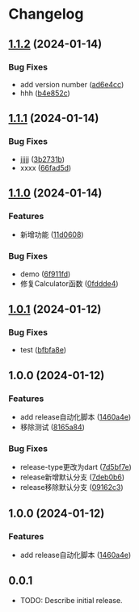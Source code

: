# Changelog

## [1.1.2](https://github.com/luoyi58624/flutter_package_demo/compare/v1.1.1...v1.1.2) (2024-01-14)


### Bug Fixes

* add version number ([ad6e4cc](https://github.com/luoyi58624/flutter_package_demo/commit/ad6e4cc40fef2aea682c4c187f3aec34ce5ce67a))
* hhh ([b4e852c](https://github.com/luoyi58624/flutter_package_demo/commit/b4e852c9bbcd683be7b4701b3fdb79e8659c6f2c))

## [1.1.1](https://github.com/luoyi58624/flutter_package_demo/compare/v1.1.0...v1.1.1) (2024-01-14)


### Bug Fixes

* jjjjj ([3b2731b](https://github.com/luoyi58624/flutter_package_demo/commit/3b2731be86568d73773d193f44c852d53e6dce04))
* xxxx ([66fad5d](https://github.com/luoyi58624/flutter_package_demo/commit/66fad5d285c93ce952444f099ec82f70ae6a45e4))

## [1.1.0](https://github.com/luoyi58624/flutter_package_demo/compare/v1.0.1...v1.1.0) (2024-01-14)


### Features

* 新增功能 ([11d0608](https://github.com/luoyi58624/flutter_package_demo/commit/11d06082651f6bf38902bda351e582ad18522259))


### Bug Fixes

* demo ([6f911fd](https://github.com/luoyi58624/flutter_package_demo/commit/6f911fda2122b889dd20bc96b89a7aac6849d311))
* 修复Calculator函数 ([0fddde4](https://github.com/luoyi58624/flutter_package_demo/commit/0fddde40e7545564a82ab441bd33b40f0b18a789))

## [1.0.1](https://github.com/luoyi58624/flutter_package_demo/compare/v1.0.0...v1.0.1) (2024-01-12)


### Bug Fixes

* test ([bfbfa8e](https://github.com/luoyi58624/flutter_package_demo/commit/bfbfa8ed6cfe236dfd71a2f8dd2b50fb15e9c794))

## 1.0.0 (2024-01-12)


### Features

* add release自动化脚本 ([1460a4e](https://github.com/luoyi58624/flutter_package_demo/commit/1460a4e4d9a44ce492fecba741cfa08527c81648))
* 移除测试 ([8165a84](https://github.com/luoyi58624/flutter_package_demo/commit/8165a84f6548c7219410e006b377b371ea77bd39))


### Bug Fixes

* release-type更改为dart ([7d5bf7e](https://github.com/luoyi58624/flutter_package_demo/commit/7d5bf7eeae59896eaa7f761d4ac2f4c9a92672f6))
* release新增默认分支 ([7deb0b6](https://github.com/luoyi58624/flutter_package_demo/commit/7deb0b68faac75255c60f0b90e08d686b54e8ab5))
* release移除默认分支 ([09162c3](https://github.com/luoyi58624/flutter_package_demo/commit/09162c3582b6aae96ff371a09b9216d1be0c6b83))

## 1.0.0 (2024-01-12)


### Features

* add release自动化脚本 ([1460a4e](https://github.com/luoyi58624/flutter_package_demo/commit/1460a4e4d9a44ce492fecba741cfa08527c81648))

## 0.0.1

* TODO: Describe initial release.
